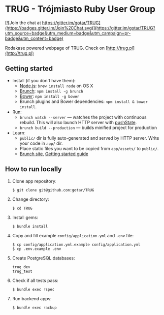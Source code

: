 TRUG - Trójmiasto Ruby User Group
=================================

[![Join the chat at https://gitter.im/gotar/TRUG](https://badges.gitter.im/Join%20Chat.svg)](https://gitter.im/gotar/TRUG?utm_source=badge&utm_medium=badge&utm_campaign=pr-badge&utm_content=badge)

Rodakase powered webpage of TRUG. Check on [http://trug.pl](http://trug.pl)

## Getting started
* Install (if you don't have them):
    * [Node.js](http://nodejs.org): `brew install node` on OS X
    * [Brunch](http://brunch.io): `npm install -g brunch`
    * [Bower](http://bower.io): `npm install -g bower`
    * Brunch plugins and Bower dependencies: `npm install & bower install`.
* Run:
    * `brunch watch --server` — watches the project with continuous rebuild. This will also launch HTTP server with [pushState](https://developer.mozilla.org/en-US/docs/Web/Guide/API/DOM/Manipulating_the_browser_history).
    * `brunch build --production` — builds minified project for production
* Learn:
    * `public/` dir is fully auto-generated and served by HTTP server.  Write your code in `app/` dir.
    * Place static files you want to be copied from `app/assets/` to `public/`.
    * [Brunch site](http://brunch.io), [Getting started guide](https://github.com/brunch/brunch-guide#readme)

How to run locally
---

1. Clone app repository:
   ```
   $ git clone git@github.com:gotar/TRUG
   ```

1. Change directory:
   ```
   $ cd TRUG
   ```

1. Install gems:
   ```
   $ bundle install
   ```

1. Copy and fill example `config/application.yml` and `.env` file:
   ```
   $ cp config/application.yml.example config/application.yml
   $ cp .env.example .env
   ```

1. Create PostgreSQL databases:
   ```
   trug_dev
   trug_test
   ```

1. Check if all tests pass:
   ```
   $ bundle exec rspec
   ```

1. Run backend apps:
   ```
   $ bundle exec rackup
   ```
